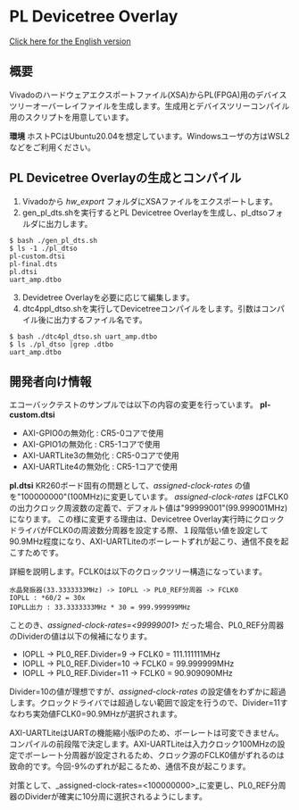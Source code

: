 # PL Devicetree Overlay

[Click here for the English version]()

## 概要
Vivadoのハードウェアエクスポートファイル(XSA)からPL(FPGA)用のデバイスツリーオーバーレイファイルを生成します。生成用とデバイスツリーコンパイル用のスクリプトを用意しています。

**環境**
ホストPCはUbuntu20.04を想定しています。Windowsユーザの方はWSL2などをご利用ください。

## PL Devicetree Overlayの生成とコンパイル
1. Vivadoから _hw_export_ フォルダにXSAファイルをエクスポートします。
1. gen_pl_dts.shを実行するとPL Devicetree Overlayを生成し、pl_dtsoフォルダに出力します。
```
$ bash ./gen_pl_dts.sh
$ ls -1 ./pl_dtso
pl-custom.dtsi
pl-final.dts
pl.dtsi
uart_amp.dtbo
```
3. Devidetree Overlayを必要に応じて編集します。
1. dtc4ppl_dtso.shを実行してDevicetreeコンパイルをします。引数はコンパイル後に出力するファイル名です。
```
$ bash ./dtc4pl_dtso.sh uart_amp.dtbo
$ ls ./pl_dtso |grep .dtbo
uart_amp.dtbo
```

## 開発者向け情報
エコーバックテストのサンプルでは以下の内容の変更を行っています。
**pl-custom.dtsi**
* AXI-GPIO0の無効化 : CR5-0コアで使用
* AXI-GPIO1の無効化 : CR5-1コアで使用
* AXI-UARTLite3の無効化 : CR5-0コアで使用
* AXI-UARTLite4の無効化 : CR5-1コアで使用

**pl.dtsi**
KR260ボード固有の問題として、_assigned-clock-rates_ の値を"100000000"(100MHz)に変更しています。
_assigned-clock-rates_ はFCLK0の出力クロック周波数の定義で、デフォルト値は"99999001"(99.999001MHz)になります。
この様に変更する理由は、Devicetree Overlay実行時にクロックドライバがFCLK0の周波数分周器を設定する際、１段階低い値を設定して90.9MHz程度になり、AXI-UARTLiteのボーレートずれが起こり、通信不良を起こすためです。

詳細を説明します。FCLK0は以下のクロックツリー構造になっています。
```
水晶発振器(33.3333333MHz) -> IOPLL -> PL0_REF分周器 -> FCLK0
IOPLL : *60/2 = 30x
IOPLL出力 : 33.3333333MHz * 30 = 999.999999MHz
```
ことのき、_assigned-clock-rates=<99999001>_ だった場合、PL0_REF分周器のDividerの値は以下の候補になります。
* IOPLL -> PL0_REF.Divider=9 -> FCLK0 = 111.111111MHz
* IOPLL -> PL0_REF.Divider=10 -> FCLK0 = 99.999999MHz
* IOPLL -> PL0_REF.Divider=11 -> FCLK0 = 90.909090MHz

Divider=10の値が理想ですが、_assigned-clock-rates_ の設定値をわずかに超過します。クロックドライバでは超過しない範囲で設定を行うので、Divider=11すなわち実効値FCLK0=90.9MHzが選択されます。

AXI-UARTLiteはUARTの機能縮小版IPのため、ボーレートは可変できません。コンパイルの前段階で決定します。AXI-UARTLiteは入力クロック100MHzの設定でボーレート分周器が設定されるため、クロック源のFCLK0値がずれるのは致命的です。今回-9%のずれが起こるため、通信不良が起こります。

対策として、_assigned-clock-rates=<100000000>_に変更し、PL0_REF分周器のDividerが確実に10分周に選択されるようにします。


